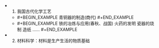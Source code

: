 -
  1. 我国古代化学工艺
	-
	  #+BEGIN_EXAMPLE
	  青铜器的制造(商代)
	  #+END_EXAMPLE
	-
	  #+BEGIN_EXAMPLE
	  铁的冶炼与应用(春秋、战国)
	  火药的发明
	  瓷器的烧制
	  造纸
	  ……
	  #+END_EXAMPLE
-
  2. 材料科学：材料是生产生活的物质基础